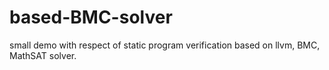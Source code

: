 # based-BMC-solver
small demo with respect of static program verification based on llvm, BMC, MathSAT solver.
